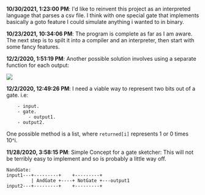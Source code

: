 
**10/30/2021, 1:23:00 PM**: I'd like to reinvent this project as an interpreted language that parses a csv file.
I think with one special gate that implements basically a goto feature I could simulate anything i wanted to in binary.

**10/23/2021, 10:34:06 PM**: The program is complete as far as I am aware. The next step is to spilt it into a
compiler and an interpreter, then start with some fancy features.


**12/2/2020, 1:51:19 PM**: Another possible solution involves using a separate function for each output:

![](/home/sam/Workspaces/Python/Gates/.journal.assets/.journal-.journal-fb3289f2.jpg)

**12/2/2020, 12:49:26 PM**: I need a viable way to represent two bits out of a gate. i.e:
```drawdown.flow.gates
    - input.
    - gate.
        - output1.
    - output2.
```
One possible method is a list, where `returned[i]` represents 1 or 0 times 10^i.


**11/28/2020, 3:58:15 PM**:
Simple Concept for a gate sketcher: This will not be terribly easy to implement and so is probably a little way off.
```
NandGate:
input1---+---------+    +---------+
         | AndGate +----+ NotGate +---output1
input2---+---------+    +---------+
```
